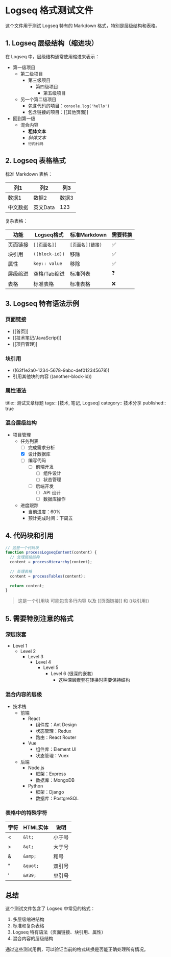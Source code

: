 # Logseq 格式测试文件

这个文件用于测试 Logseq 特有的 Markdown 格式，特别是层级结构和表格。

## 1. Logseq 层级结构（缩进块）

在 Logseq 中，层级结构通常使用缩进来表示：

- 第一级项目
  - 第二级项目
    - 第三级项目
      - 第四级项目
        - 第五级项目
  - 另一个第二级项目
    - 包含代码的项目：`console.log('hello')`
    - 包含链接的项目：[[其他页面]]
- 回到第一级
  - 混合内容
    - **粗体文本**
    - *斜体文本*
    - `行内代码`

## 2. Logseq 表格格式

标准 Markdown 表格：

| 列1 | 列2 | 列3 |
|-----|-----|-----|
| 数据1 | 数据2 | 数据3 |
| 中文数据 | 英文Data | 123 |

复杂表格：

| 功能 | Logseq格式 | 标准Markdown | 需要转换 |
|------|------------|--------------|----------|
| 页面链接 | `[[页面名]]` | `[页面名](链接)` | ✅ |
| 块引用 | `((block-id))` | 移除 | ✅ |
| 属性 | `key:: value` | 移除 | ✅ |
| 层级缩进 | 空格/Tab缩进 | 标准列表 | ❓ |
| 表格 | 标准表格 | 标准表格 | ❌ |

## 3. Logseq 特有语法示例

### 页面链接
- [[首页]]
- [[技术笔记/JavaScript]]
- [[项目管理]]

### 块引用
- ((63f1e2a0-1234-5678-9abc-def012345678))
- 引用其他块的内容 ((another-block-id))

### 属性语法
title:: 测试文章标题
tags:: [技术, 笔记, Logseq]
category:: 技术分享
published:: true

### 混合层级结构
- 项目管理
  - 任务列表
    - [ ] 完成需求分析
    - [x] 设计数据库
    - [ ] 编写代码
      - [ ] 前端开发
        - [ ] 组件设计
        - [ ] 状态管理
      - [ ] 后端开发
        - [ ] API 设计
        - [ ] 数据库操作
  - 进度跟踪
    - 当前进度：60%
    - 预计完成时间：下周五

## 4. 代码块和引用

```javascript
// 这是一个代码块
function processLogseqContent(content) {
  // 处理层级结构
  content = processHierarchy(content);
  
  // 处理表格
  content = processTables(content);
  
  return content;
}
```

> 这是一个引用块
> 可能包含多行内容
> 以及 [[页面链接]] 和 ((块引用))

## 5. 需要特别注意的格式

### 深层嵌套
- Level 1
  - Level 2
    - Level 3
      - Level 4
        - Level 5
          - Level 6 (很深的嵌套)
            - 这种深层嵌套在转换时需要保持结构

### 混合内容的层级
- 技术栈
  - 前端
    - React
      - 组件库：Ant Design
      - 状态管理：Redux
      - 路由：React Router
    - Vue
      - 组件库：Element UI
      - 状态管理：Vuex
  - 后端
    - Node.js
      - 框架：Express
      - 数据库：MongoDB
    - Python
      - 框架：Django
      - 数据库：PostgreSQL

### 表格中的特殊字符

| 字符 | HTML实体 | 说明 |
|------|----------|------|
| < | `&lt;` | 小于号 |
| > | `&gt;` | 大于号 |
| & | `&amp;` | 和号 |
| " | `&quot;` | 双引号 |
| ' | `&#39;` | 单引号 |

## 总结

这个测试文件包含了 Logseq 中常见的格式：
1. 多层级缩进结构
2. 标准和复杂表格
3. Logseq 特有语法（页面链接、块引用、属性）
4. 混合内容的层级结构

通过这些测试用例，可以验证当前的格式转换是否能正确处理所有情况。